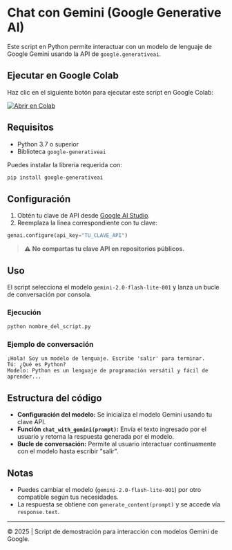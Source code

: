 # Chat con Gemini (Google Generative AI)

Este script en Python permite interactuar con un modelo de lenguaje de Google Gemini usando la API de `google.generativeai`.

## Ejecutar en Google Colab

Haz clic en el siguiente botón para ejecutar este script en Google Colab:

[![Abrir en Colab](https://colab.research.google.com/assets/colab-badge.svg)](https://colab.research.google.com/drive/1e2GrY9cXbkKevw4JtXRPMuwUtcocrA8E#scrollTo=vgfmWywbV0b9)

## Requisitos

- Python 3.7 o superior
- Biblioteca `google-generativeai`

Puedes instalar la librería requerida con:

```bash
pip install google-generativeai
```

## Configuración

1. Obtén tu clave de API desde [Google AI Studio](https://makersuite.google.com/app).
2. Reemplaza la línea correspondiente con tu clave:

```python
genai.configure(api_key="TU_CLAVE_API")
```

> ⚠️ **No compartas tu clave API en repositorios públicos.**

## Uso

El script selecciona el modelo `gemini-2.0-flash-lite-001` y lanza un bucle de conversación por consola.

### Ejecución

```bash
python nombre_del_script.py
```

### Ejemplo de conversación

```
¡Hola! Soy un modelo de lenguaje. Escribe 'salir' para terminar.
Tú: ¿Qué es Python?
Modelo: Python es un lenguaje de programación versátil y fácil de aprender...
```

## Estructura del código

- **Configuración del modelo:**
  Se inicializa el modelo Gemini usando tu clave API.
- **Función `chat_with_gemini(prompt)`:**
  Envía el texto ingresado por el usuario y retorna la respuesta generada por el modelo.
- **Bucle de conversación:**
  Permite al usuario interactuar continuamente con el modelo hasta escribir "salir".

## Notas

- Puedes cambiar el modelo (`gemini-2.0-flash-lite-001`) por otro compatible según tus necesidades.
- La respuesta se obtiene con `generate_content(prompt)` y se accede vía `response.text`.

---

© 2025 | Script de demostración para interacción con modelos Gemini de Google.
